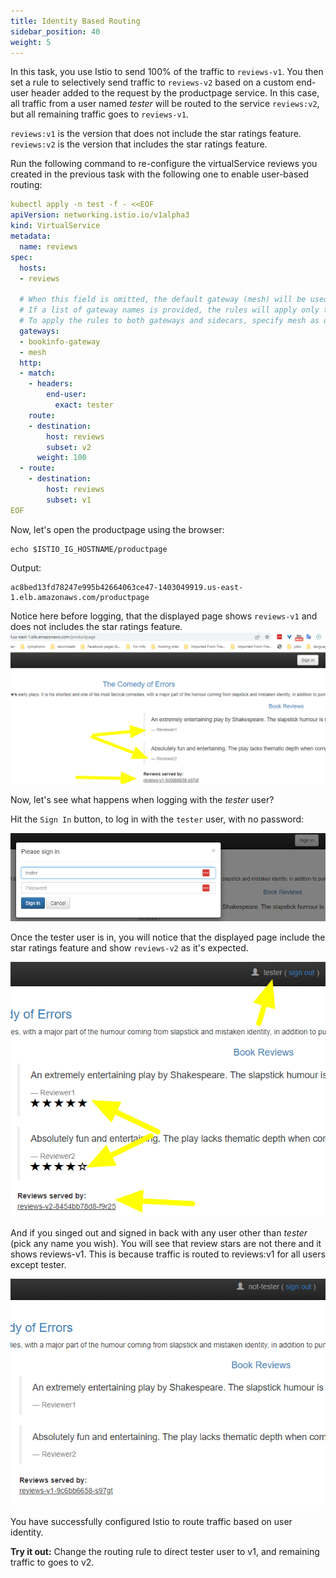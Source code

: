 ```yaml
---
title: Identity Based Routing
sidebar_position: 40
weight: 5
---
```


In this task, you use Istio to send 100% of the traffic to `reviews-v1`. You then set a rule to selectively send traffic to `reviews-v2` based on a custom end-user header added to the request by the productpage service. In this case, all traffic from a user named *tester* will be routed to the service `reviews:v2`, but all remaining traffic goes to `reviews-v1`.

`reviews:v1` is the version that does not include the star ratings feature. `reviews:v2` is the version that includes the star ratings feature.

Run the following command to re-configure the virtualService reviews you created in the previous task with the following one to enable user-based routing:

```yaml
kubectl apply -n test -f - <<EOF
apiVersion: networking.istio.io/v1alpha3
kind: VirtualService
metadata:
  name: reviews
spec:
  hosts: 
  - reviews
  
  # When this field is omitted, the default gateway (mesh) will be used, which would apply the rules to all sidecars in the mesh. 
  # If a list of gateway names is provided, the rules will apply only to those gateways. 
  # To apply the rules to both gateways and sidecars, specify mesh as one of the gateway names.
  gateways:
  - bookinfo-gateway
  - mesh
  http: 
  - match: 
    - headers:
        end-user:
          exact: tester
    route:
    - destination:
        host: reviews
        subset: v2
      weight: 100
  - route:
    - destination:
        host: reviews
        subset: v1      
EOF
```
Now, let's open the productpage using the browser:
```shell
echo $ISTIO_IG_HOSTNAME/productpage
```
Output:
```shell
ac8bed13fd78247e995b42664063ce47-1403049919.us-east-1.elb.amazonaws.com/productpage
```
Notice here before logging, that the displayed page shows `reviews-v1` and does not includes the star ratings feature.
![productpage-with-no-user-identity](../assets/productpage-with-no-user-identity.png)

Now, let's see what happens when logging with the *tester* user?

Hit the `Sign In` button, to log in with the `tester` user, with no password:

![tester-login](../assets/tester-login.png)

Once the tester user is in, you will notice that the displayed page include the star ratings feature and show `reviews-v2` as it's expected.

![login-with-tester](../assets/login-with-tester.png)


And if you singed out and signed in back with any user other than *tester* (pick any name you wish). You will see that review stars are not there and it shows reviews-v1. This is because traffic is routed to reviews:v1 for all users except tester.

![not-tester](../assets/not-tester.png)

You have successfully configured Istio to route traffic based on user identity.

**Try it out:** Change the routing rule to direct tester user to v1, and remaining traffic to goes to v2.


